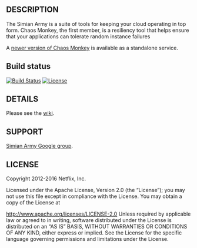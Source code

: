 
## DESCRIPTION

The Simian Army is a suite of tools for keeping your cloud operating in top form.  Chaos Monkey, the first member, is a resiliency tool that
helps ensure that your applications can tolerate random instance failures

A [newer version of Chaos Monkey](https://github.com/netflix/chaosmonkey) is available as a standalone service.

## Build status

[![Build Status](https://travis-ci.org/Netflix/SimianArmy.svg?branch=master)](https://travis-ci.org/Netflix/SimianArmy)
[![License](https://img.shields.io/badge/License-Apache%202.0-blue.svg)](https://opensource.org/licenses/Apache-2.0)

## DETAILS

Please see the [wiki](https://github.com/Netflix/SimianArmy/wiki).

## SUPPORT

[Simian Army Google group](http://groups.google.com/group/simianarmy-users).

## LICENSE

Copyright 2012-2016 Netflix, Inc.

Licensed under the Apache License, Version 2.0 (the “License”); you may not use this file except in
compliance with the License. You may obtain a copy of the License at

http://www.apache.org/licenses/LICENSE-2.0
Unless required by applicable law or agreed to in writing, software distributed under the License is
distributed on an “AS IS” BASIS, WITHOUT WARRANTIES OR CONDITIONS OF ANY KIND, either express or
implied. See the License for the specific language governing permissions and limitations under the
License.
